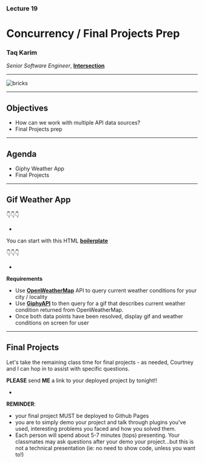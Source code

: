 ### Lecture 19
#  Concurrency / Final Projects Prep
### Taq Karim

*Senior Software Engineer*, **[Intersection](https://www.intersection.com/)**

---

![bricks](https://media2.giphy.com/media/9J7tdYltWyXIY/giphy.gif)

---

## Objectives

* How can we work with multiple API data sources?
* Final Projects prep

---


## Agenda

* Giphy Weather App
* Final Projects

---

## Gif Weather App

👇👇👇

-

You can start with this HTML **[boilerplate](https://github.com/FEWDMaterials/boilerplate-plain)**

👇👇👇

-

**Requirements**

* Use **[OpenWeatherMap](https://openweathermap.org/api)** API to query current weather conditions for your city / locality
* Use **[GiphyAPI](https://developers.giphy.com/)** to then query for a gif that describes current weather condition returned from OpenWeatherMap.
* Once both data points have been resolved, display gif and weather conditions on screen for user

---

## Final Projects

Let's take the remaining class time for final projects - as needed, Courtney and I can hop in to assist with specific questions.

**PLEASE** send **ME** a link to your deployed project by tonight!!

-

**REMINDER**:

* your final project MUST be deployed to Github Pages
* you are to simply demo your project and talk through plugins you've used, interesting problems you faced and how you solved them.
* Each person will spend about 5-7 minutes (tops) presenting. Your classmates may ask questions after your demo your project...but this is not a technical presentation (ie: no need to show code, unless you want to!)
